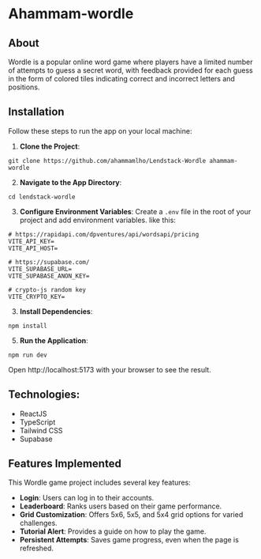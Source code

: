 # Ahammam-wordle

## About

Wordle is a popular online word game where players have a limited number of attempts to guess a secret word, with feedback provided for each guess in the form of colored tiles indicating correct and incorrect letters and positions.

## Installation

Follow these steps to run the app on your local machine:

1. **Clone the Project**:

```
git clone https://github.com/ahammamlho/Lendstack-Wordle ahammam-wordle
```

2. **Navigate to the App Directory**:

```
cd lendstack-wordle
```

3. **Configure Environment Variables**:
   Create a `.env` file in the root of your project and add environment variables.
   like this:

```
# https://rapidapi.com/dpventures/api/wordsapi/pricing
VITE_API_KEY=
VITE_API_HOST=

# https://supabase.com/
VITE_SUPABASE_URL=
VITE_SUPABASE_ANON_KEY=

# crypto-js random key
VITE_CRYPTO_KEY=

```

3. **Install Dependencies**:

```
npm install
```

5. **Run the Application**:

```
npm run dev
```

Open http://localhost:5173 with your browser to see the result.

## Technologies:

- ReactJS
- TypeScript
- Tailwind CSS
- Supabase

## Features Implemented

This Wordle game project includes several key features:

- **Login**: Users can log in to their accounts.
- **Leaderboard**: Ranks users based on their game performance.
- **Grid Customization**: Offers 5x6, 5x5, and 5x4 grid options for varied challenges.
- **Tutorial Alert**: Provides a guide on how to play the game.
- **Persistent Attempts**: Saves game progress, even when the page is refreshed.
